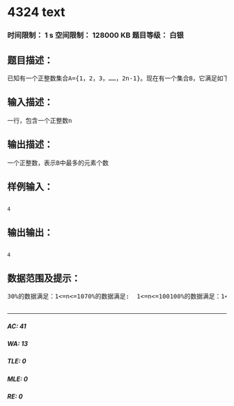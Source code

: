 # 4324 text   
### 时间限制： 1 s     空间限制： 128000 KB     题目等级： 白银  
## 题目描述：  

<pre>
已知有一个正整数集合A={1，2，3，……，2n-1}。现在有一个集合B，它满足如下条件：（1）它是A的一个子集（2）若x和y属于B，则x+y不属于B。（x不等于y）现在给定你一个正整数n用来描述集合A，求B中最多有多少个元素text noip pj官方数据 
</pre>
  
  
## 输入描述：  

<pre>
一行，包含一个正整数n
</pre>
  
  
## 输出描述：  

<pre>
一个正整数，表示B中最多的元素个数
</pre>
  
  
## 样例输入：  

<pre><code>
4
</code></pre>
  
  
## 输出输出：  

<pre><code>
4
</code></pre>
  
  
## 数据范围及提示：  

<pre>
30%的数据满足：1<=n<=1070%的数据满足:  1<=n<=100100%的数据满足：1<=n<=1000                                                                    本渣渣出题不会太难                                                                   LYL from dysy   

</pre>
  
  
***  

##### AC: 41  
##### WA: 13  
##### TLE: 0  
##### MLE: 0  
##### RE: 0  
